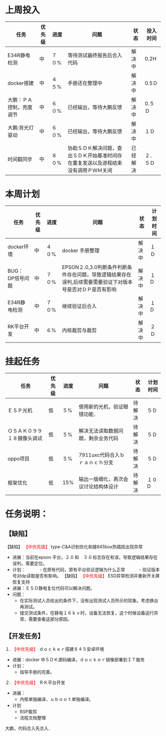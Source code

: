 # 上周投入
| 任务| 优先级 | 进度 | 问题| 状态   | 投入时间 |
| -- | -- | ---- | -----| ------ | -------- |
| E34R静电检测 | 中| ７０%  |等待测试最终报告后合入代码| 解决中 |0.2H|
| docker搭建| 中 | ４５%  |手册还在整理中| 解决中| 0.5Ｄ|
| 大鹏：ＰＡ控制，亮度调节| 中 | ６０%  |已经输出，等待大鹏反馈| 解决中| 0.５Ｄ|
| 大鹏:背光灯驱动| 中 | ６０%  |已经输出，等待大鹏反馈| 解决中| １Ｄ|
| 时间戳同步| 中 | ８０%  |协助ＳＤＫ解决问题，查出ＳＤＫ开始基准时间存在重复发送以及进程结束没有调用ＰＷＭ关闭| 已经解决| ２．５Ｄ|

# 本周计划
| 任务| 优先级 | 进度 | 问题| 状态|计划时间 |
|-----|-------| ---- | ---|----|--------|
| docker环境| 中 | ４０%  |docker 手册整理| 解决中| １Ｄ|
| BUG：DP信号问题 | 中| ７０%  | EPSON２.0,3.0判断条件判断条件存在问题，导致逻辑结果存在误判,后续需要需要验证下对版本号是否对ＤＰ是否有影响|解决中 | １D|
| E34R静电检测 | 中| ７０%  |继续验证后合入| 解决中 |１D|
| RK平台开发| 中 | ６%  |内核裁剪与裁剪| 解决中| ２Ｄ|

# 挂起任务
| 任务| 优先级 | 进度 | 问题| 状态|计划时间 |
|-----|-------| ---- | ---|----|--------|
| ＥＳＰ光机 | 低 | ５%  | 使用新的光机，验证眼镜功能．| 待解决| ５Ｄ  |
| ＯＳＡＫ０９９１８摄像头调试 | 低 | ５%  |  解决无法读取数据问题，剩余业务代码| 待解决| ５Ｄ  |
| oppo项目 | 低 | ５%  | 7911uxc代码合入ｂｒａｎｃｈ分支| 待解决| ５Ｄ  |
| 框架优化 | 低 | 15%  | 输出一版细化，再次会议讨论结构体设计 | 待解决 | １０D|

# 任务说明：
## 【缺陷】
【缺陷】<font color='red'> 【中优先级】  </font>type-C&A识别优化和接845box热插拔出现异常
- 进展：当前在epson 平台，２.0 和　３.0 标志存在有误，导致逻辑结果存在误判，需要定位。
- 计划：
　　　- 在原有代码，原有平台验证逻辑为什么正常
　　　- 验证版本号对dp读取是否有影响。
【缺陷】<font color='red'> 【中优先级】  </font>  ESD异常检测并重新开关屏恢复支持
- 进展：ＥＳＤ静电复位代码可以解决问题。
- 问题：
  - 在实际测试人员给出的条件下，没有出现测试人员所示的现象。考虑换台再测试。
  - 提交测试条件，在静电１６ｋｖ时，设备无法恢复，这个时候设备运行异常，需要查看这部分原因。  
  

 ## 【开发任务】 
１.<font color='red'> 【中优先级】  </font>ｄｏｃｋｅｒ搭建８４５安卓环境
 - 进展：docker 中ＳＤＫ源码编译，ｄｏｃｋｅｒ镜像部署到ＩＴ服务
 - 计划：
    - 指导手册的完善。

２.<font color='red'> 【中优先级】  </font>ＲＫ平台开发
- 进展：
    - 内核单独编译，ｕｂｏｏｔ单独编译。
- 计划
    - BSP裁剪 
    - 流程文档整理

大鹏，代码合入先合入．
